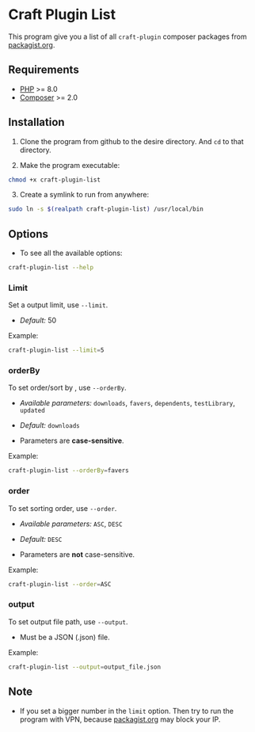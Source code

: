 # Craft Plugin List

This program give you a list of all `craft-plugin` composer packages from [packagist.org](https://getcomposer.org/).

## Requirements

* [PHP](https://www.php.net/) >= 8.0
* [Composer](https://getcomposer.org/) >= 2.0

## Installation

1. Clone the program from github to the desire directory. And `cd` to that directory.

2. Make the program executable:

```bash
chmod +x craft-plugin-list
```

3. Create a symlink to run from anywhere:

```bash
sudo ln -s $(realpath craft-plugin-list) /usr/local/bin
```

## Options

* To see all the available options:

```bash
craft-plugin-list --help
```

### Limit

Set a output limit, use `--limit`.

* _Default:_ 50

Example:

```bash
craft-plugin-list --limit=5
```

### orderBy

To set order/sort by , use `--orderBy`.

* _Available parameters:_ `downloads`, `favers`, `dependents`, `testLibrary`, `updated`

* _Default:_ `downloads`

* Parameters are **case-sensitive**.

Example:

```bash
craft-plugin-list --orderBy=favers
```

### order

To set sorting order, use `--order`.

* _Available parameters:_ `ASC`, `DESC`

* _Default:_ `DESC`

* Parameters are **not** case-sensitive.

Example:

```bash
craft-plugin-list --order=ASC
```

### output

To set output file path, use `--output`.

* Must be a JSON (.json) file.

Example:

```bash
craft-plugin-list --output=output_file.json
```

## Note

* If you set a bigger number in the `limit` option. Then try to run the program with VPN, because [packagist.org](https://getcomposer.org/) may block your IP.
